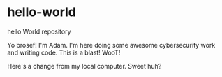 # hello-world
hello World repository

Yo brosef! I'm Adam. I'm here doing some awesome cybersecurity work and writing code. This is a blast! WooT!

Here's a change from my local computer. Sweet huh?
